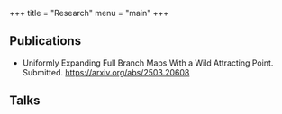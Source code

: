 +++
title = "Research"
menu = "main"
+++
## Publications

* Uniformly Expanding Full Branch Maps With a Wild Attracting Point. Submitted. https://arxiv.org/abs/2503.20608


## Talks
